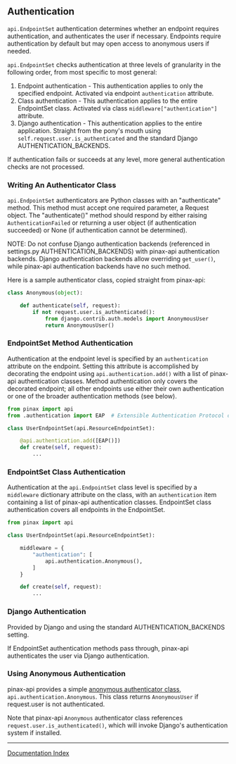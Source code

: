 ## Authentication

`api.EndpointSet` authentication determines whether an endpoint requires authentication, and authenticates the user if necessary. Endpoints require authentication by default but may open access to anonymous users if needed.

`api.EndpointSet` checks authentication at three levels of granularity in the following order, from most specific to most general:

1. Endpoint authentication - This authentication applies to only the specified endpoint. Activated via endpoint `authentication` attribute.
2. Class authentication - This authentication applies to the entire EndpointSet class. Activated via class `middleware["authentication"]` attribute.
3. Django authentication - This authentication applies to the entire application. Straight from the pony's mouth using `self.request.user.is_authenticated` and the standard Django AUTHENTICATION_BACKENDS. 

If authentication fails or succeeds at any level, more general authentication checks are not processed.

### Writing An Authenticator Class

`api.EndpointSet` authenticators are Python classes with an "authenticate" method. This method must accept one required parameter, a Request object. The "authenticate()" method should respond by either raising `AuthenticationFailed` or returning a user object (if authentication succeeded) or None (if authentication cannot be determined).

NOTE: Do not confuse Django authentication backends (referenced in settings.py AUTHENTICATION_BACKENDS) with pinax-api authentication backends. Django authentication backends allow overriding `get_user()`, while pinax-api authentication backends have no such method.

Here is a sample authenticator class, copied straight from pinax-api:

```python
class Anonymous(object):

    def authenticate(self, request):
        if not request.user.is_authenticated():
            from django.contrib.auth.models import AnonymousUser
            return AnonymousUser()
```

### EndpointSet Method Authentication

Authentication at the endpoint level is specified by an `authentication` attribute on the endpoint. Setting this attribute is accomplished by decorating the endpoint using `api.authentication.add()` with a list of pinax-api authentication classes. Method authentication only covers the decorated endpoint; all other endpoints use either their own authentication or one of the broader authentication methods (see below).

```python
from pinax import api
from .authentication import EAP  # Extensible Authentication Protocol class

class UserEndpointSet(api.ResourceEndpointSet):

    @api.authentication.add([EAP()])
    def create(self, request):
        ...
```

### EndpointSet Class Authentication

Authentication at the `api.EndpointSet` class level is specified by a `middleware` dictionary attribute on the class, with an `authentication` item containing a list of pinax-api authentication classes. EndpointSet class authentication covers all endpoints in the EndpointSet.

```python
from pinax import api

class UserEndpointSet(api.ResourceEndpointSet):

    middleware = {
        "authentication": [
            api.authentication.Anonymous(),
        ]
    }

    def create(self, request):
        ...
```

### Django Authentication

Provided by Django and using the standard AUTHENTICATION_BACKENDS setting.

If EndpointSet authentication methods pass through, pinax-api authenticates the user via Django authentication.

### Using Anonymous Authentication

pinax-api provides a simple [anonymous authenticator class](https://github.com/pinax/pinax-api/blob/master/pinax/api/authentication.py), `api.authentication.Anonymous`. This class returns `AnonymousUser` if request.user is not authenticated.

Note that pinax-api `Anonymous` authenticator class references `request.user.is_authenticated()`, which will invoke Django's authentication system if installed.

***
[Documentation Index](index.md)
